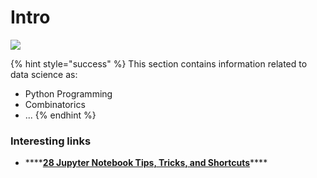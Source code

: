 # Intro

![](https://media.giphy.com/media/O7ifqdHteyN7q/giphy.gif)

{% hint style="success" %}
This section contains information related to data science as: 

* Python Programming
* Combinatorics
* ...
{% endhint %}

### Interesting links

* \*\*\*\*[**28 Jupyter Notebook Tips, Tricks, and Shortcuts**](https://www.dataquest.io/blog/jupyter-notebook-tips-tricks-shortcuts/)\*\*\*\*

